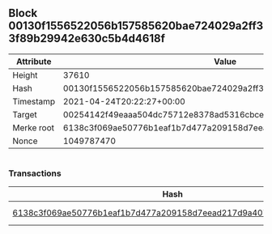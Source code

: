 ## Block 00130f1556522056b157585620bae724029a2ff33f89b29942e630c5b4d4618f

Attribute | Value
--- | ---
Height | 37610
Hash | 00130f1556522056b157585620bae724029a2ff33f89b29942e630c5b4d4618f
Timestamp | 2021-04-24T20:22:27+00:00
Target | 00254142f49eaaa504dc75712e8378ad5316cbcead634704b3734b6271167cc4
Merke root | 6138c3f069ae50776b1eaf1b7d477a209158d7eead217d9a40791f6359d297cd
Nonce | 1049787470

```

```

### Transactions

Hash | Amount
--- | ---
[6138c3f069ae50776b1eaf1b7d477a209158d7eead217d9a40791f6359d297cd](6138c3f069ae50776b1eaf1b7d477a209158d7eead217d9a40791f6359d297cd.md) | 10.00000000 SKEPTI 

